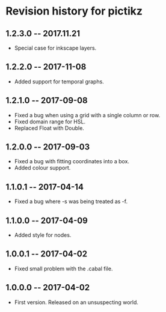 # Revision history for pictikz

## 1.2.3.0 -- 2017.11.21

* Special case for inkscape layers.

## 1.2.2.0  -- 2017-11-08

* Added support for temporal graphs.

## 1.2.1.0  -- 2017-09-08

* Fixed a bug when using a grid with a single column or row.
* Fixed domain range for HSL.
* Replaced Float with Double.

## 1.2.0.0  -- 2017-09-03

* Fixed a bug with fitting coordinates into a box.
* Added colour support.

## 1.1.0.1  -- 2017-04-14

* Fixed a bug where -s was being treated as -f.

## 1.1.0.0  -- 2017-04-09

* Added style for nodes.

## 1.0.0.1  -- 2017-04-02

* Fixed small problem with the .cabal file.

## 1.0.0.0  -- 2017-04-02

* First version. Released on an unsuspecting world.
